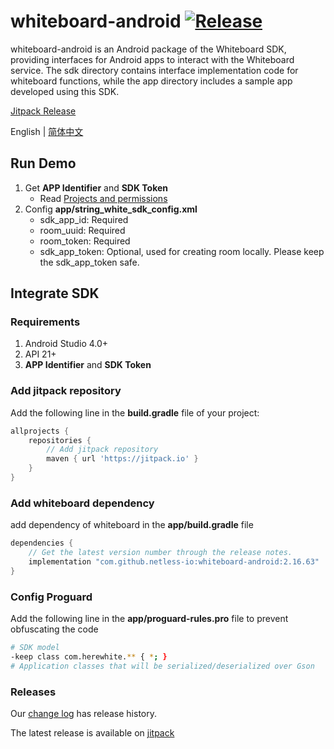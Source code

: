 # whiteboard-android [![Release](https://jitpack.io/v/netless-io/whiteboard-android.svg)](https://jitpack.io/#netless-io/whiteboard-android)

whiteboard-android is an Android package of the Whiteboard SDK, providing interfaces for Android apps to interact with the Whiteboard service. The sdk directory contains interface implementation code for whiteboard functions, while the app directory includes a sample app developed using this SDK.

[Jitpack Release](https://jitpack.io/com/github/netless-io/whiteboard-android/)

English | [简体中文](./README-zh_CN.md)

## Run Demo

1. Get **APP Identifier** and **SDK Token**
    * Read [Projects and permissions](https://developer.netless.link/document-en/home/project-and-authority)
2. Config **app/string_white_sdk_config.xml**
   * sdk_app_id: Required
   * room_uuid: Required
   * room_token: Required
   * sdk_app_token: Optional, used for creating room locally. Please keep the sdk_app_token safe.

## Integrate SDK

### Requirements
1. Android Studio 4.0+
2. API 21+
3. **APP Identifier** and **SDK Token**

### Add jitpack repository

Add the following line in the **build.gradle** file of your project:

```groovy
allprojects {
    repositories {
        // Add jitpack repository
        maven { url 'https://jitpack.io' }
    }
}
```
### Add whiteboard dependency

add dependency of whiteboard in the **app/build.gradle** file

```groovy
dependencies {
    // Get the latest version number through the release notes.
    implementation "com.github.netless-io:whiteboard-android:2.16.63"
}
```

### Config Proguard

Add the following line in the **app/proguard-rules.pro** file to prevent obfuscating the code

```bash
# SDK model
-keep class com.herewhite.** { *; }
# Application classes that will be serialized/deserialized over Gson
```

### Releases

Our [change log](https://developer.netless.link/android-en/home/android-changelog) has release
history.

The latest release is available on [jitpack](https://jitpack.io/v/netless-io/whiteboard-android)
